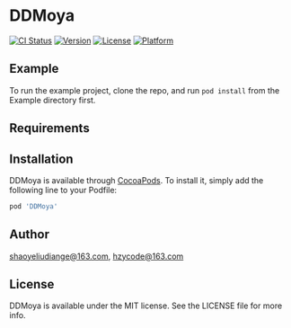 # DDMoya

[![CI Status](https://img.shields.io/travis/shaoyeliudiange@163.com/DDMoya.svg?style=flat)](https://travis-ci.org/shaoyeliudiange@163.com/DDMoya)
[![Version](https://img.shields.io/cocoapods/v/DDMoya.svg?style=flat)](https://cocoapods.org/pods/DDMoya)
[![License](https://img.shields.io/cocoapods/l/DDMoya.svg?style=flat)](https://cocoapods.org/pods/DDMoya)
[![Platform](https://img.shields.io/cocoapods/p/DDMoya.svg?style=flat)](https://cocoapods.org/pods/DDMoya)

## Example

To run the example project, clone the repo, and run `pod install` from the Example directory first.

## Requirements

## Installation

DDMoya is available through [CocoaPods](https://cocoapods.org). To install
it, simply add the following line to your Podfile:

```ruby
pod 'DDMoya'
```

## Author

shaoyeliudiange@163.com, hzycode@163.com

## License

DDMoya is available under the MIT license. See the LICENSE file for more info.
